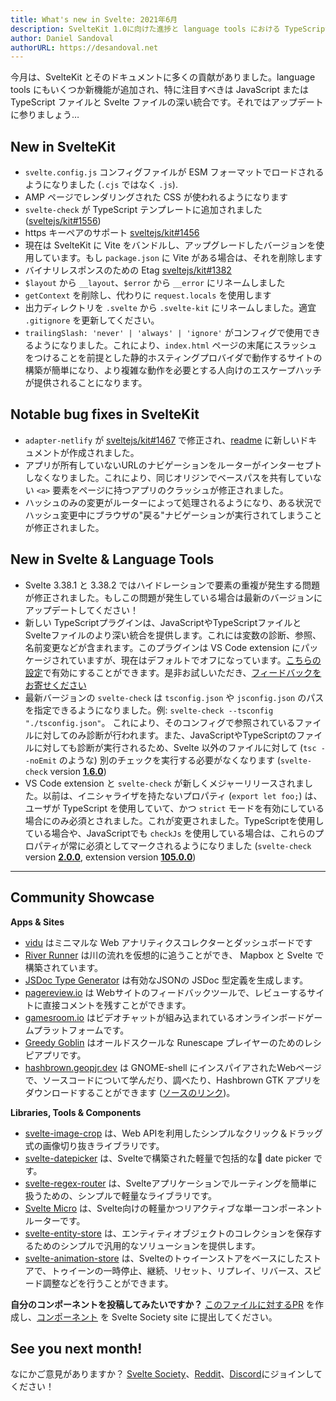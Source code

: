 ```yaml
---
title: What's new in Svelte: 2021年6月
description: SvelteKit 1.0に向けた進捗と language tools における TypeScript/Svelte 統合の強化
author: Daniel Sandoval
authorURL: https://desandoval.net
---
```


今月は、SvelteKit とそのドキュメントに多くの貢献がありました。language tools にもいくつか新機能が追加され、特に注目すべきは JavaScript または TypeScript ファイルと Svelte ファイルの深い統合です。それではアップデートに参りましょう…

## New in SvelteKit
- `svelte.config.js` コンフィグファイルが ESM フォーマットでロードされるようになりました (`.cjs` ではなく `.js`).
- AMP ページでレンダリングされた CSS が使われるようになります
- `svelte-check` が TypeScript テンプレートに追加されました ([sveltejs/kit#1556](https://github.com/sveltejs/kit/pull/1556)) 
- https キーペアのサポート [sveltejs/kit#1456](https://github.com/sveltejs/kit/pull/1456) 
- 現在は SvelteKit に Vite をバンドルし、アップグレードしたバージョンを使用しています。もし `package.json` に Vite がある場合は、それを削除します 
- バイナリレスポンスのための Etag [sveltejs/kit#1382](https://github.com/sveltejs/kit/pull/1382) 
- `$layout` から `__layout`、`$error` から `__error` にリネームしました
- `getContext` を削除し、代わりに `request.locals` を使用します 
- 出力ディレクトリを `.svelte` から `.svelte-kit` にリネームしました。適宜 `.gitignore` を更新してください。
- `trailingSlash: 'never' | 'always' | 'ignore'` がコンフィグで使用できるようになりました。これにより、`index.html` ページの末尾にスラッシュをつけることを前提とした静的ホスティングプロバイダで動作するサイトの構築が簡単になり、より複雑な動作を必要とする人向けのエスケープハッチが提供されることになります。

## Notable bug fixes in SvelteKit
- `adapter-netlify` が [sveltejs/kit#1467](https://github.com/sveltejs/kit/pull/1467) で修正され、[readme](https://github.com/sveltejs/kit/tree/master/packages/adapter-netlify) に新しいドキュメントが作成されました。
- アプリが所有していないURLのナビゲーションをルーターがインターセプトしなくなりました。これにより、同じオリジンでベースパスを共有していない `<a>` 要素をページに持つアプリのクラッシュが修正されました。
- ハッシュのみの変更がルーターによって処理されるようになり、ある状況でハッシュ変更中にブラウザの"戻る"ナビゲーションが実行されてしまうことが修正されました。



## New in Svelte & Language Tools
- Svelte 3.38.1 と 3.38.2 ではハイドレーションで要素の重複が発生する問題が修正されました。もしこの問題が発生している場合は最新のバージョンにアップデートしてください！
- 新しい TypeScriptプラグインは、JavaScriptやTypeScriptファイルとSvelteファイルのより深い統合を提供します。これには変数の診断、参照、名前変更などが含まれます。このプラグインは VS Code extension にパッケージされていますが、現在はデフォルトでオフになっています。[こちらの設定](https://github.com/sveltejs/language-tools/tree/master/packages/svelte-vscode#svelteenable-ts-plugin)で有効にすることができます。是非お試しいただき、[フィードバックをお寄せください](https://github.com/sveltejs/language-tools/issues/580)
- 最新バージョンの `svelte-check` は `tsconfig.json` や `jsconfig.json` のパスを指定できるようになりました。例: `svelte-check --tsconfig "./tsconfig.json"`。 これにより、そのコンフィグで参照されているファイルに対してのみ診断が行われます。また、JavaScriptやTypeScriptのファイルに対しても診断が実行されるため、Svelte 以外のファイルに対して (`tsc --noEmit` のような) 別のチェックを実行する必要がなくなります (`svelte-check` version [**1.6.0**](https://github.com/sveltejs/language-tools/releases/tag/svelte-check-1.6.0))
- VS Code extension と `svelte-check` が新しくメジャーリリースされました。以前は、イニシャライザを持たないプロパティ (`export let foo;`) は、ユーザが TypeScript を使用していて、かつ `strict` モードを有効にしている場合にのみ必須とされました。これが変更されました。TypeScriptを使用している場合や、JavaScriptでも `checkJs` を使用している場合は、これらのプロパティが常に必須としてマークされるようになりました (`svelte-check` version [**2.0.0**](https://github.com/sveltejs/language-tools/releases/tag/svelte-check-2.0.0), extension version [**105.0.0**](https://github.com/sveltejs/language-tools/releases/tag/extensions-105.0.0))

---

## Community Showcase

**Apps & Sites**

- [vidu](https://github.com/pa-nic/vidu) はミニマルな Web アナリティクスコレクターとダッシュボードです
- [River Runner](https://river-runner.samlearner.com/) は川の流れを仮想的に追うことができ、 Mapbox と Svelte で構築されています。
- [JSDoc Type Generator](https://rafistrauss.github.io/jsdoc-generator/) は有効なJSONの JSDoc 型定義を生成します。
- [pagereview.io](https://pagereview.io/) は Webサイトのフィードバックツールで、レビューするサイトに直接コメントを残すことができます。
- [gamesroom.io](https://gamesroom.io/) はビデオチャットが組み込まれているオンラインボードゲームプラットフォームです。
- [Greedy Goblin](https://greedygoblin-fe11c.web.app/) はオールドスクールな Runescape プレイヤーのためのレシピアプリです。
- [hashbrown.geopjr.dev](https://hashbrown.geopjr.dev/) は GNOME-shell にインスパイアされたWebページで、ソースコードについて学んだり、調べたり、Hashbrown GTK アプリをダウンロードすることができます ([ソースのリンク](https://github.com/GeopJr/Hashbrown/tree/website))。


**Libraries, Tools & Components**

- [svelte-image-crop](https://novacbn.github.io/svelte-image-crop/) は、Web APIを利用したシンプルなクリック＆ドラッグ式の画像切り抜きライブラリです。
- [svelte-datepicker](https://github.com/andrew-secret/svelte-datepicker) は、Svelteで構築された軽量で包括的な date picker です。
- [svelte-regex-router](https://www.npmjs.com/package/svelte-regex-router) は、Svelteアプリケーションでルーティングを簡単に扱うための、シンプルで軽量なライブラリです。
- [Svelte Micro](https://www.npmjs.com/package/svelte-micro) は、Svelte向けの軽量かつリアクティブな単一コンポーネントルーターです。
- [svelte-entity-store](https://www.npmjs.com/package/svelte-entity-store) は、エンティティオブジェクトのコレクションを保存するためのシンプルで汎用的なソリューションを提供します。
- [svelte-animation-store](https://github.com/joshnuss/svelte-animation-store) は、Svelteのトゥイーンストアをベースにしたストアで、トゥイーンの一時停止、継続、リセット、リプレイ、リバース、スピード調整などを行うことができます。


**自分のコンポーネントを投稿してみたいですか？** [このファイルに対するPR](https://github.com/svelte-society/sveltesociety.dev/blob/master/src/pages/components/components.json) を作成し、[コンポーネント](https://sveltesociety.dev/components) を Svelte Society site に提出してください。


## See you next month!

なにかご意見がありますか？ [Svelte Society](https://sveltesociety.dev/)、[Reddit](https://www.reddit.com/r/sveltejs/)、[Discord](https://discord.com/invite/yy75DKs)にジョインしてください！
